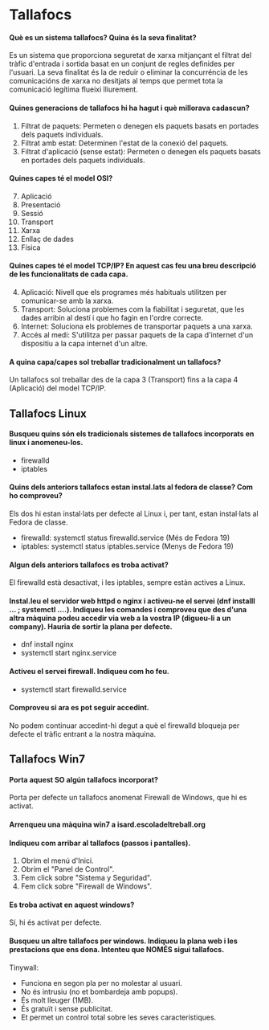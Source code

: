 # Tallafocs
#### Què es un sistema tallafocs? Quina és la seva finalitat?

Es un sistema que proporciona seguretat de xarxa mitjançant el filtrat del tràfic d'entrada i sortida basat en un conjunt de regles definides per l'usuari. La seva finalitat és la de reduir o eliminar la concurréncia de les comunicacións de xarxa no desitjats al temps que permet tota la comunicació legítima flueixi lliurement.
#### Quines generacions de tallafocs hi ha hagut i què millorava cadascun?
1. Filtrat de paquets: Permeten o denegen els paquets basats en portades dels paquets individuals.
2. Filtrat amb estat: Determinen l'estat de la conexió del paquets.
3. Filtrat d'aplicació (sense estat): Permeten o denegen els paquets basats en portades dels paquets individuals.

#### Quines capes té el model OSI?

7. Aplicació
6. Presentació
5. Sessió
4. Transport 
3. Xarxa
2. Enllaç de dades
1. Física

#### Quines capes té el model TCP/IP? En aquest cas feu una breu descripció de les funcionalitats de cada capa.

4. Aplicació: Nivell que els programes més habituals utilitzen per comunicar-se amb la xarxa.
3. Transport: Soluciona problemes com la fiabilitat i seguretat, que les dades arribin al destí i que ho fagin en l'ordre correcte.
2. Internet: Soluciona els problemes de transportar paquets a una xarxa.
1. Accés al medi: S'utilitza per passar paquets de la capa d'internet d'un dispositiu a la capa internet d'un altre.

#### A quina capa/capes sol treballar tradicionalment un tallafocs?

Un tallafocs sol treballar des de la capa 3 (Transport) fins a la capa 4 (Aplicació) del model TCP/IP.

## Tallafocs Linux

#### Busqueu quins són els tradicionals sistemes de tallafocs incorporats en linux i anomeneu-los.

- firewalld
- iptables

#### Quins dels anteriors tallafocs estan instal.lats al fedora de classe? Com ho comproveu?

Els dos hi estan instal·lats per defecte al Linux i, per tant, estan instal·lats al Fedora de classe.

- firewalld: systemctl status firewalld.service (Més de Fedora 19)
- iptables: systemctl status iptables.service (Menys de Fedora 19)

#### Algun dels anteriors tallafocs es troba activat? 

El firewalld està desactivat, i les iptables, sempre estàn actives a Linux.

#### Instal.leu el servidor web httpd o nginx i activeu-ne el servei (dnf installl ...  ; systemctl ....). Indiqueu les comandes i comproveu que des d'una altra màquina podeu accedir via web a la vostra IP (digueu-li a un company). Hauria de sortir la plana per defecte.

- dnf install nginx
- systemctl start nginx.service

#### Activeu el servei firewall. Indiqueu com ho feu.

- systemctl start firewalld.service

#### Comproveu si ara es pot seguir accedint.

No podem continuar accedint-hi degut a què el firewalld bloqueja per defecte el tràfic entrant a la nostra màquina.

## Tallafocs Win7

#### Porta aquest SO algún tallafocs incorporat?

Porta per defecte un tallafocs anomenat Firewall de Windows, que hi es activat.

#### Arrenqueu una màquina win7 a isard.escoladeltreball.org

#### Indiqueu com arribar al tallafocs (passos i pantalles).

1. Obrim el menú d'Inici.
2. Obrim el "Panel de Control".
3. Fem click sobre "Sistema y Seguridad".
4. Fem click sobre "Firewall de Windows".

#### Es troba activat en aquest windows?

Sí, hi és activat per defecte.

#### Busqueu un altre tallafocs per windows. Indiqueu la plana web i les prestacions que ens dona. Intenteu que NOMÉS sigui tallafocs.

Tinywall:  
- Funciona en segon pla per no molestar al usuari.
- No és intrusiu (no et bombardeja amb popups).
- És molt lleuger (1MB).
- És gratuït i sense publicitat.
- Et permet un control total sobre les seves característiques.
